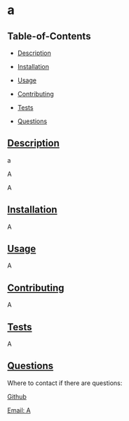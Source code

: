 
# a



## Table-of-Contents

* [Description](#description)
* [Installation](#installation)
* [Usage](#usage)

* [Contributing](#contributing)
* [Tests](#tests)
* [Questions](#questions)

## [Description](#table-of-contents)

a

A

A

## [Installation](#table-of-contents)

A

## [Usage](#table-of-contents)

A



## [Contributing](#table-of-contents)

A

## [Tests](#table-of-contents)

A

## [Questions](#table-of-contents)

Where to contact if there are questions:

[Github](https://github.com/AA)

[Email: A](mailto:A)

